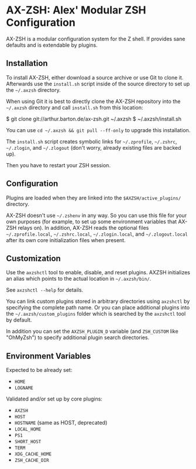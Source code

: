 AX-ZSH: Alex' Modular ZSH Configuration
=======================================

AX-ZSH is a modular configuration system for the Z shell. If provides sane
defaults and is extendable by plugins.


Installation
------------

To install AX-ZSH, either download a source archive or use Git to clone it.
Afterwards use the `install.sh` script inside of the source directory to set
up the `~/.axzsh` directory.

When using Git it is best to directly clone the AX-ZSH repository into the
`~/.axzsh` directory and call `install.sh` from this location:

  $ git clone git://arthur.barton.de/ax-zsh.git ~/.axzsh
  $ ~/.axzsh/install.sh

You can use `cd ~/.axzsh && git pull --ff-only` to upgrade this installation.

The `install.sh` script creates symbolic links for `~/.zprofile`, `~/.zshrc`,
`~/.zlogin`, and `~/.zlogout` (don't worry, already existing files are backed
up).

Then you have to restart your ZSH session.


Configuration
-------------

Plugins are loaded when they are linked into the `$AXZSH/active_plugins/`
directory.

AX-ZSH doesn't use `~/.zshenv` in any way. So you can use this file for your
own purposes (for example, to set up some environment variables that AX-ZSH
relays on). In addition, AX-ZSH reads the optional files `~/.zprofile.local`,
`~/.zshrc.local`, `~/.zlogin.local`, and `~/.zlogout.local` after its own
core initialization files when present.


Customization
-------------

Use the `axzshctl` tool to enable, disable, and reset plugins. AXZSH
initializes an alias which points to the actual location in `~/.axzsh/bin/`.

See `axzshctl --help` for details.

You can link custom plugins stored in arbitrary directories using `axzshctl`
by specifying the complete path name. Or you can place additional plugins into
the `~/.axzsh/custom_plugins` folder which is searched by the `axzshctl` tool
by default.

In addition you can set the `AXZSH_PLUGIN_D` variable (and `ZSH_CUSTOM` like
"OhMyZsh") to specify additional plugin search directories.


Environment Variables
---------------------

Expected to be already set:

* `HOME`
* `LOGNAME`

Validated and/or set up by core plugins:

* `AXZSH`
* `HOST`
* `HOSTNAME` (same as HOST, deprecated)
* `LOCAL_HOME`
* `PS1`
* `SHORT_HOST`
* `TERM`
* `XDG_CACHE_HOME`
* `ZSH_CACHE_DIR`
